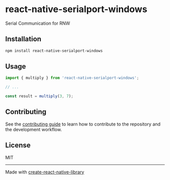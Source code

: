 # react-native-serialport-windows

Serial Communication for RNW

## Installation

```sh
npm install react-native-serialport-windows
```

## Usage

```js
import { multiply } from 'react-native-serialport-windows';

// ...

const result = multiply(3, 7);
```

## Contributing

See the [contributing guide](CONTRIBUTING.md) to learn how to contribute to the repository and the development workflow.

## License

MIT

---

Made with [create-react-native-library](https://github.com/callstack/react-native-builder-bob)
